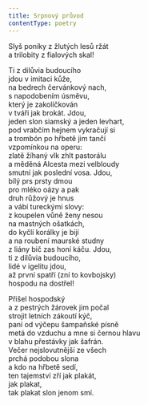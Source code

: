 ```yaml
---
title: Srpnový průvod
contentType: poetry
---
```


<section>

Slyš poníky z žlutých lesů ržát  
a trilobity z fialových skal!

Ti z dilůvia budoucího  
jdou v imitaci kůže,  
na bedrech červánkový nach,  
s napodobením úsměvu,  
který je zakolíčkován  
v tváři jak brokát. Jdou,  
jeden slon siamský a jeden levhart,  
pod vrabčím hejnem vykračují si  
a trombón po hřbetě jim tančí  
vzpomínkou na operu:  
zlatě žíhaný vlk zhlt pastorálu  
a měděná Alcesta mezi velbloudy  
smutní jak poslední vosa. Jdou,  
bílý prs prsty dmou  
pro mléko oázy a pak  
druh růžový je hnus  
a vábí tureckými slovy:  
z koupelen vůně ženy nesou  
na mastných ošatkách,  
do kyčlí korálky je bijí  
a na roubení maurské studny  
z liány bič zas honí káču. Jdou,  
ti z dilůvia budoucího,  
lidé v igelitu jdou,  
až první spatří (zní to kovbojsky)  
hospodu na dostřel!

Přišel hospodský  
a z pestrých žárovek jim počal  
strojit letních zákoutí kýč,  
paní od výčepu šampaňské písně  
metá do vzduchu a mne si černou hlavu  
v blahu přestávky jak šafrán.  
Večer nejslovutnější ze všech  
prchá podobou slona  
a kdo na hřbetě sedí,  
ten tajemství zří jak plakát,  
jak plakat,  
tak plakat slon jenom smí.

</section>
